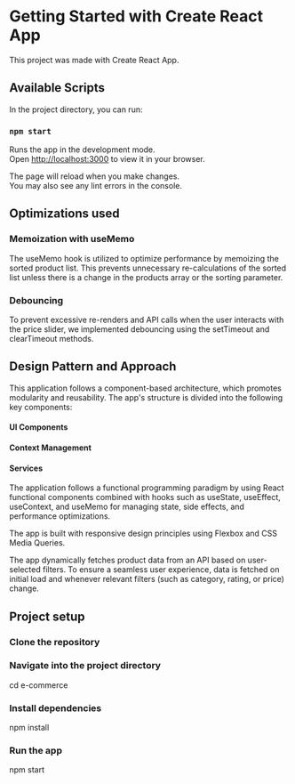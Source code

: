 # Getting Started with Create React App

This project was made with Create React App.

## Available Scripts

In the project directory, you can run:

### `npm start`

Runs the app in the development mode.\
Open [http://localhost:3000](http://localhost:3000) to view it in your browser.

The page will reload when you make changes.\
You may also see any lint errors in the console.

## Optimizations used

### Memoization with useMemo

The useMemo hook is utilized to optimize performance by memoizing the sorted product list. This prevents unnecessary re-calculations of the sorted list unless there is a change in the products array or the sorting parameter.

### Debouncing

To prevent excessive re-renders and API calls when the user interacts with the price slider, we implemented debouncing using the setTimeout and clearTimeout methods. 

## Design Pattern and Approach

This application follows a component-based architecture, which promotes modularity and reusability. The app's structure is divided into the following key components:

#### UI Components
#### Context Management
#### Services

The application follows a functional programming paradigm by using React functional components combined with hooks such as useState, useEffect, useContext, and useMemo for managing state, side effects, and performance optimizations. 

The app is built with responsive design principles using Flexbox and CSS Media Queries. 

The app dynamically fetches product data from an API based on user-selected filters. To ensure a seamless user experience, data is fetched on initial load and whenever relevant filters (such as category, rating, or price) change.


## Project setup

### Clone the repository


### Navigate into the project directory
cd e-commerce

### Install dependencies
npm install

### Run the app
npm start


